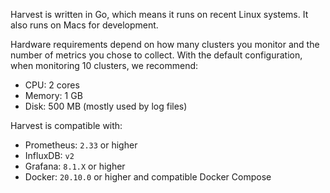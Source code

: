 Harvest is written in Go, which means it runs on recent Linux systems.
It also runs on Macs for development.

Hardware requirements depend on how many clusters you monitor and the number of metrics you chose to collect.
With the default configuration, when monitoring 10 clusters, we recommend:

- CPU: 2 cores
- Memory: 1 GB
- Disk: 500 MB (mostly used by log files)

Harvest is compatible with:

- Prometheus: `2.33` or higher
- InfluxDB: `v2`
- Grafana: `8.1.X` or higher
- Docker: `20.10.0` or higher and compatible Docker Compose
